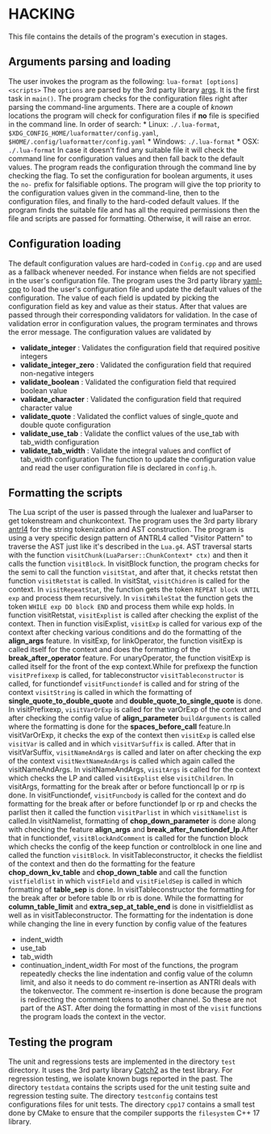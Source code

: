 HACKING
========
This file contains the details of the program's execution in stages.
## Arguments parsing and loading
 The user invokes the program as the following: `lua-format [options] <scripts>`
 The `options` are parsed by the 3rd party library [args](https://github.com/Taywee/args).  It is the first task in `main()`.
 The program checks for the configuration files right after parsing the command-line arguments. There are a couple of _known_ locations the program will check for configuration files if **no** file is specified in the command line.
 In order of search:
    * Linux: `./.lua-format`, `$XDG_CONFIG_HOME/luaformatter/config.yaml`, `$HOME/.config/luaformatter/config.yaml`
    * Windows: `./.lua-format`
    * OSX: `./.lua-format`
 In case it doesn't find any suitable file it will check the command line for configuration values and then fall back to the default values. 
 The program reads the configuration through the command line by checking the flag. To set the configuration for boolean arguments, it uses the `no-` prefix for falsifiable options. 
 The program will give the top priority to the configuration values given in the command-line, then to the configuration files, and finally to the hard-coded default values. 
 If the program finds the suitable file and has all the required permissions then the file and scripts are passed for formatting. Otherwise, it will raise an error. 
## Configuration loading
 The default configuration values are hard-coded in `Config.cpp` and are used as a fallback whenever needed. For instance when fields are not specified in the user's configuration file. 
 The program uses the 3rd party library [yaml-cpp](https://github.com/jbeder/yaml-cpp) to load the user's configuration file and update the default values of the configuration. 
 The value of each field is updated by picking the configuration field as key and value as their status. After that values are passed through their corresponding validators for validation. In the case of validation error in configuration values, the program terminates and throws the error message. 
 The configuration values are validated by 
  * **validate_integer** : Validates the configuration field that required positive integers 
  * **validate_integer_zero** : Validated the configuration field that required non-negative integers 
  * **validate_boolean** : Validated the configuration field that required boolean value
  * **validate_character** : Validated the configuration field that required character value
  * **validate_quote** : Validated the conflict values of single_quote and double quote configuration 
  * **validate_use_tab** : Validate the conflict values of the use_tab with tab_width configuration 
  * **validate_tab_width** : Validate the integral values and conflict of tab_width configuration 
 The function to update the configuration value and read the user configuration file is declared in `config.h`. 
## Formatting the scripts
 The Lua script of the user is passed through the lualexer and luaParser to get tokenstream and chunkcontext. The program uses the 3rd party library [antrl4](https://github.com/antlr/antlr4) for the string tokenization and AST construction. The program is using a very specific design pattern of ANTRL4 called "Visitor Pattern" to traverse the AST just like it's described in the `Lua.g4`. AST traversal starts with the function `visitChunk(LuaParser::ChunkContext* ctx)` and then it calls the function `visitBlock`. In visitBlock function, the program checks for the semi to call the function `visitStat`, and after that, it checks retstat then function `visitRetstat` is called. In visitStat, `visitChidren` is called for the context. In `visitRepeatStat`, the function gets the token `REPEAT block UNTIL exp` and process them recursively. In `visitWhileStat` the function gets the token `WHILE exp DO block END` and process them while exp holds. 
 In function visitRetstat, `visitExplist` is called after checking the explist of the context. Then in function visiExplist, `visitExp` is called for various exp of the context after checking various conditions and do the formatting of the **align_args** feature. In visitExp, for linkOperator, the function visitExp is called itself for the context and does the formatting of the **break_after_operator** feature. For unaryOperator, the function visitExp is called itself for the front of the exp context.While for prefixexp the function `visitPrefixexp` is called, for tableconstructor `visitTableconstructor` is called, for functiondef `visitFunctiondef` is called and for string of the context `visitString` is called in which the formatting of **single_quote_to_double_quote** and **double_quote_to_single_quote** is done. 
 In visitPrefixexp, `visitVarOrExp` is called for the varOrExp of the context and after checking the config value of **align_parameter** `buildArguments` is called where the formatting is done for the **spaces_before_call** feature.In visitVarOrExp, it checks the exp of the context then `visitExp` is called else `visitVar` is called and in which `visitVarSuffix` is called. After that in visitVarSuffix, `visitNameAndArgs` is called and later on after checking the exp of the context `visitNextNameAndArgs` is called which again called the visitNameAndArgs. In visitNameAndArgs, `visitArgs` is called for the context which checks the LP and called `visitExplist` else `visitChildren`. In visitArgs, formatting for the break after or before functioncall lp or rp is done. 
 In visitFunctiondef, `visitFuncbody` is called for the context and do formatting for the break after or before functiondef lp or rp and checks the parlist then it called the function `visitParlist` in which `visitNamelist` is called.In visitNamelist, formatting of **chop_down_parameter** is done along with checking the feature **align_args** and **break_after_functiondef_lp**.After that in functiondef, `visitBlockAndComment` is called for the function block which checks the config of the keep function or controlblock in one line and called the function `visitBlock`. 
 In visitTableconstructor, it checks the fieldlist of the context and then do the formatting for the feature **chop_down_kv_table** and **chop_down_table** and call the function `vistfieldlist` in which `vistField` and `visitFieldSep` is called in which formatting of **table_sep** is done. In visitTableconstructor the formatting for the break after or before table lb or rb is done. While the formatting for **column_table_limit** and **extra_sep_at_table_end** is done in visitfieldlist as well as in visitTableconstructor. 
 The formatting for the indentation is done while changing the line in every function by config value of the features 
  * indent_width
  * use_tab
  * tab_width
  * continuation_indent_width
 For most of the functions, the program repeatedly checks the line indentation and config value of the column limit, and also it needs to do comment re-insertion as ANTRl deals with the tokenvector. The comment re-insertion is done because the program is redirecting the comment tokens to another channel. So these are not part of the AST. After doing the formatting in most of the `visit` functions the program loads the context in the vector. 
## Testing the program
 The unit and regressions tests are implemented in the directory `test` directory. 
 It uses the 3rd party library [Catch2](https://github.com/catchorg/Catch2) as the test library. 
 For regression testing, we isolate known bugs reported in the past. 
 The directory `testdata` contains the scripts used for the unit testing suite and regression testing suite. 
 The directory `testconfig` contains test configurations files for unit tests. 
The directory `cpp17` contains a small test done by CMake to ensure that the compiler supports the `filesystem` C++ 17 library. 
